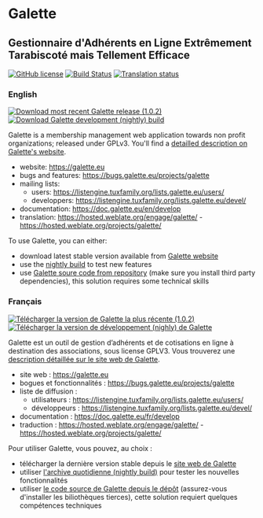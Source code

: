 # Galette
## Gestionnaire d'Adhérents en Ligne Extrêmement Tarabiscoté mais Tellement Efficace

[![GitHub license](https://img.shields.io/github/license/galette/galette.svg)](https://github.com/galette/galette/blob/master/galette/docs/COPYING)
[![Build Status](https://github.com/galette/galette/actions/workflows/ci-linux.yml/badge.svg)](https://github.com/galette/galette/actions/workflows/ci-linux.yml)
[![Translation status](https://hosted.weblate.org/widgets/galette/-/galette/svg-badge.svg)](https://hosted.weblate.org/engage/galette/?utm_source=widget)

### English

[![Download most recent Galette release (1.0.2)](https://img.shields.io/badge/1.0.2-Latest_Galette-ffb619.svg?logo=php&logoColor=white&style=for-the-badge)](https://download.tuxfamily.org/galette/galette-1.0.2.tar.bz2)
[![Download Galette development (nightly) build](https://img.shields.io/badge/nightly-Galette_development-ffb619.svg?logo=php&logoColor=white&style=for-the-badge)](https://download.tuxfamily.org/galette/galette-dev.tar.bz2)

Galette is a membership management web application towards non profit organizations; released under GPLv3.
You'll find a [detailled description on Galette's website](https://galette.eu/site/about/).

* website: https://galette.eu
* bugs and features: https://bugs.galette.eu/projects/galette
* mailing lists:
  * users: https://listengine.tuxfamily.org/lists.galette.eu/users/
  * developpers: https://listengine.tuxfamily.org/lists.galette.eu/devel/
* documentation: https://doc.galette.eu/en/develop
* translation: https://hosted.weblate.org/engage/galette/ - https://hosted.weblate.org/projects/galette/

To use Galette, you can either:

* download latest stable version available from [Galette website](https://galette.eu)
* use the [nightly build](https://download.tuxfamily.org/galette/galette-dev.tar.bz2) to test new features
* use [Galette soure code from repository](https://doc.galette.eu/en/develop/source_code.html) (make sure you install third party dependencies), this solution requires some technical skills

### Français

[![Télécharger la version de Galette la plus récente (1.0.2)](https://img.shields.io/badge/1.0.2-Dernière_Galette-ffb619.svg?logo=php&logoColor=white&style=for-the-badge)](https://download.tuxfamily.org/galette/galette-1.0.2.tar.bz2)
[![Télécharger la version de développement (nighly) de Galette](https://img.shields.io/badge/nightly-Galette_développement-ffb619.svg?logo=php&logoColor=white&style=for-the-badge)](https://download.tuxfamily.org/galette/galette-dev.tar.bz2)

Galette est un outil de gestion d’adhérents et de cotisations en ligne à destination des associations, sous license GPLV3.
Vous trouverez une [description détaillée sur le site web de Galette](https://galette.eu/site/fr/a-propos/).

* site web : https://galette.eu
* bogues et fonctionnalités : https://bugs.galette.eu/projects/galette
* liste de diffusion :
  * utilisateurs : https://listengine.tuxfamily.org/lists.galette.eu/users/
  * développeurs : https://listengine.tuxfamily.org/lists.galette.eu/devel/
* documentation : https://doc.galette.eu/fr/develop
* traduction : https://hosted.weblate.org/engage/galette/ - https://hosted.weblate.org/projects/galette/

Pour utiliser Galette, vous pouvez, au choix :

* télécharger la dernière version stable depuis le [site web de Galette](https://galette.eu)
* utiliser [l'archive quotidienne (nightly build)](https://download.tuxfamily.org/galette/galette-dev.tar.bz2) pour tester les nouvelles fonctionnalités
* utiliser [le code source de Galette depuis le dépôt](https://doc.galette.eu/fr/develop/source_code.html) (assurez-vous d'installer les biliothèques tierces), cette solution requiert quelques compétences techniques
